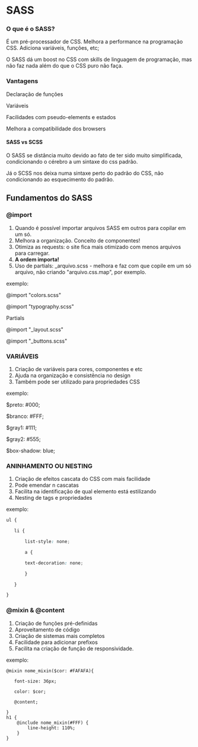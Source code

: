 # SASS

### O que é o SASS?

É um pré-processador de CSS. Melhora a performance na programação CSS. Adiciona variáveis, funções, etc;

O SASS dá um boost no CSS com skills de linguagem de programação, mas não faz nada além do que o CSS puro não faça.



### Vantagens

Declaração de funções

Variáveis

Facilidades com pseudo-elements e estados

Melhora a compatibilidade dos browsers



#### SASS vs SCSS

O SASS se distância muito devido ao fato de ter sido muito simplificada, condicionando o cérebro a um sintaxe do css padrão.

Já o SCSS nos deixa numa sintaxe perto do padrão do CSS, não condicionando ao esquecimento do padrão.



## Fundamentos do SASS

### @import

1. Quando é possível importar arquivos SASS em outros para copilar em um só.
2. Melhora a organização. Conceito de componentes!
3. Otimiza as requests: o site fica mais otimizado com menos arquivos para carregar.
4. **A ordem importa!**
5. Uso de partials: _arquivo.scss - melhora e faz com que copile em um só arquivo, não criando "arquivo.css.map", por exemplo.

exemplo:

@import "colors.scss"

@import "typography.scss"

Partials

@import "_layout.scss"

@import "_buttons.scss"



### VARIÁVEIS

1. Criação de variáveis para cores, componentes e etc
2. Ajuda na organização e consistência no design
3. Também pode ser utilizado para propriedades CSS

exemplo:

$preto: #000;

$branco: #FFF;

$gray1: #111;

$gray2: #555;

$box-shadow: blue;



### ANINHAMENTO OU NESTING

1. Criação de efeitos cascata do CSS com mais facilidade
2. Pode emendar n cascatas
3. Facilita na identificação de qual elemento está estilizando
3. Nesting de tags e propriedades

exemplo:

```scss
ul {

​	li {

​		list-style: none;

​		a {

​		text-decoration: none;		

​		}

​	}	

}
```



### @mixin & @content

1. Criação de funções pré-definidas
2. Aproveitamento de código
3. Criação de sistemas mais completos
4. Facilidade para adicionar prefixos
5. Facilita na criação de função de responsividade.

exemplo:

```
@mixin nome_mixin($cor: #FAFAFA){ 

​	font-size: 36px;

​	color: $cor;

​	@content;

}
h1 {
	@include nome_mixin(#FFF) {
		line-height: 110%;
	}
}
```

